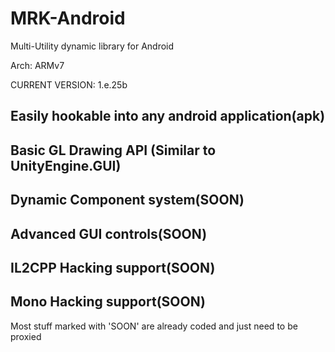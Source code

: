 # MRK-Android
Multi-Utility dynamic library for Android

Arch: ARMv7

CURRENT VERSION: 1.e.25b

Easily hookable into any android application(apk)
-
Basic GL Drawing API (Similar to UnityEngine.GUI)
-
Dynamic Component system(SOON)
-
Advanced GUI controls(SOON)
-
IL2CPP Hacking support(SOON)
-
Mono Hacking support(SOON)
-

Most stuff marked with 'SOON' are already coded and just need to be proxied
